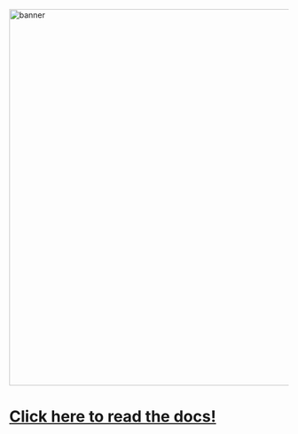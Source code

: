 <img width="680" alt="banner" src="https://github.com/user-attachments/assets/1740befa-c25d-4428-bda8-c34d437f333e">

# [Click here to read the docs!](https://docs.rs/borrow)